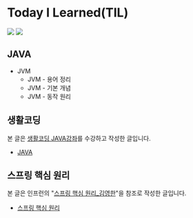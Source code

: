 # Today I Learned(TIL)


<div>
<img src="https://img.shields.io/badge/Java-007396?style=flat&logo=Java&logoColor=white"/>
<img src="https://img.shields.io/badge/Spring Boot-6DB33F?style=flat&logo=Spring Boot&logoColor=white"/>
</div>


## JAVA

- JVM
  - JVM - 용어 정리
  - JVM - 기본 개념
  - JVM - 동작 원리


## 생활코딩
본 글은 [생활코딩 JAVA강좌](https://opentutorials.org/course/3930)를 수강하고 작성한 글입니다.
- [JAVA](https://github.com/KKHoon210417/TIL/tree/master/%EC%83%9D%ED%99%9C%EC%BD%94%EB%94%A9#java---%EC%83%9D%ED%99%9C%EC%BD%94%EB%94%A9)


## 스프링 핵심 원리
본 글은 인프런의 "[스프링 핵심 원리_김영한](https://www.inflearn.com/course/%EC%8A%A4%ED%94%84%EB%A7%81-%ED%95%B5%EC%8B%AC-%EC%9B%90%EB%A6%AC-%EA%B8%B0%EB%B3%B8%ED%8E%B8/dashboard)"을 참조로 작성한 글입니다.

- [스프링 핵심 원리](https://github.com/KKHoon210417/TIL/tree/master/%EC%8A%A4%ED%94%84%EB%A7%81_%ED%95%B5%EC%8B%AC_%EC%9B%90%EB%A6%AC_%EA%B8%B0%EB%B3%B8%ED%8E%B8#%EC%8A%A4%ED%94%84%EB%A7%81-%ED%95%B5%EC%8B%AC-%EC%9B%90%EB%A6%AC-%EA%B8%B0%EB%B3%B8%ED%8E%B8)

